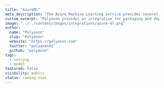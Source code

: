 ```yaml
---
title: "AzureML"
meta_description: "The Azure Machine Learning service provides several ways you can deploy your trained model."
custom_excerpt: "Polyaxon provides an integration for packaging and deploying models on AzureML."
image: "../../content/images/integrations/azure-ml.png"
author:
  name: "Polyaxon"
  slug: "Polyaxon"
  website: "https://polyaxon.com"
  twitter: "polyaxonAI"
  github: "polyaxon"
tags: 
  - serving
  - model
featured: false
visibility: public
status: coming-soon
---
```

